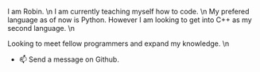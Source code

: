 I am Robin. \n
I am currently teaching myself how to code. \n
My prefered language as of now is Python. However I am looking to get into C++ as my second language. \n

Looking to meet fellow programmers and expand my knowledge. \n

- 📫 Send a message on Github.

<!---
Robinborg/Robinborg is a ✨ special ✨ repository because its `README.md` (this file) appears on your GitHub profile.
You can click the Preview link to take a look at your changes.
--->
